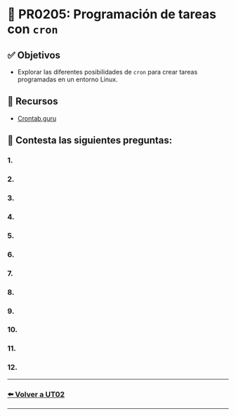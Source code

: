 # 📄 PR0205: Programación de tareas con `cron`

## ✅ Objetivos
- Explorar las diferentes posibilidades de `cron` para crear tareas programadas en un entorno Linux.

## 🔎 Recursos
- [Crontab.guru](https://crontab.guru/)

## 📌 Contesta las siguientes preguntas:

### 1.


### 2.


### 3.


### 4.


### 5.


### 6.


### 7.


### 8.


### 9.


### 10.


### 11.


### 12.


---
### [⬅️ Volver a UT02](../index.md)
---